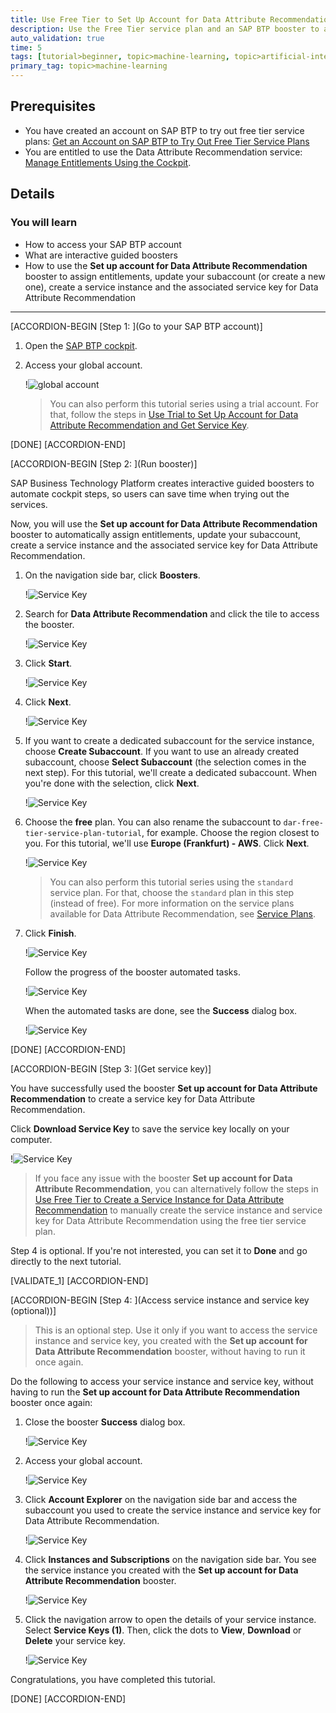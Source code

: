 ```yaml
---
title: Use Free Tier to Set Up Account for Data Attribute Recommendation and Get Service Key
description: Use the Free Tier service plan and an SAP BTP booster to automatically create a service instance, and the associated service key for Data Attribute Recommendation.
auto_validation: true
time: 5
tags: [tutorial>beginner, topic>machine-learning, topic>artificial-intelligence, topic>cloud, software-product>sap-business-technology-platform, software-product>sap-ai-business-services, software-product>data-attribute-recommendation, tutorial>free-tier]
primary_tag: topic>machine-learning
---
```


## Prerequisites
- You have created an account on SAP BTP to try out free tier service plans: [Get an Account on SAP BTP to Try Out Free Tier Service Plans](btp-free-tier-account)
- You are entitled to use the Data Attribute Recommendation service: [Manage Entitlements Using the Cockpit](btp-cockpit-entitlements).

## Details
### You will learn
  - How to access your SAP BTP account
  - What are interactive guided boosters
  - How to use the **Set up account for Data Attribute Recommendation** booster to assign entitlements, update your subaccount (or create a new one), create a service instance and the associated service key for Data Attribute Recommendation
---

[ACCORDION-BEGIN [Step 1: ](Go to your SAP BTP account)]

1. Open the [SAP BTP cockpit](https://account.hana.ondemand.com/cockpit#/home/allaccounts).

2. Access your global account.

    !![global account](global-account.png)

    >You can also perform this tutorial series using a trial account. For that, follow the steps in [Use Trial to Set Up Account for Data Attribute Recommendation and Get Service Key](cp-aibus-dar-booster-key).

[DONE]
[ACCORDION-END]


[ACCORDION-BEGIN [Step 2: ](Run booster)]

SAP Business Technology Platform creates interactive guided boosters to automate cockpit steps, so users can save time when trying out the services.

Now, you will use the **Set up account for Data Attribute Recommendation** booster to automatically assign entitlements, update your subaccount, create a service instance and the associated service key for Data Attribute Recommendation.

1. On the navigation side bar, click **Boosters**.

    !![Service Key](access-booster.png)

2. Search for **Data Attribute Recommendation** and click the tile to access the booster.

    !![Service Key](access-booster-tile.png)

3. Click **Start**.

    !![Service Key](booster-start.png)

4. Click **Next**.

    !![Service Key](booster-next.png)

5. If you want to create a dedicated subaccount for the service instance, choose **Create Subaccount**. If you want to use an already created subaccount, choose **Select Subaccount** (the selection comes in the next step). For this tutorial, we'll create a dedicated subaccount. When you're done with the selection, click **Next**.

    !![Service Key](booster-scenario.png)

6. Choose the **free** plan. You can also rename the subaccount to `dar-free-tier-service-plan-tutorial`, for example. Choose the region closest to you. For this tutorial, we'll use **Europe (Frankfurt) - AWS**. Click **Next**.

    !![Service Key](booster-subaccount.png)

    >You can also perform this tutorial series using the `standard` service plan. For that, choose the `standard` plan in this step (instead of free). For more information on the service plans available for Data Attribute Recommendation, see [Service Plans](https://help.sap.com/docs/Data_Attribute_Recommendation/105bcfd88921418e8c29b24a7a402ec3/e28c50aa9b5b41de8ce8d6d46f2a5aac.html).

7. Click **Finish**.

    !![Service Key](booster-finish.png)

    Follow the progress of the booster automated tasks.

    !![Service Key](booster-progress.png)

    When the automated tasks are done, see the **Success** dialog box.

    !![Service Key](booster-success.png)

[DONE]
[ACCORDION-END]


[ACCORDION-BEGIN [Step 3: ](Get service key)]

You have successfully used the booster **Set up account for Data Attribute Recommendation** to create a service key for Data Attribute Recommendation.

Click **Download Service Key** to save the service key locally on your computer.

!![Service Key](booster-success-key.png)

>If you face any issue with the booster **Set up account for Data Attribute Recommendation**, you can alternatively follow the steps in [Use Free Tier to Create a Service Instance for Data Attribute Recommendation](cp-aibus-dar-free-service-instance) to manually create the service instance and service key for Data Attribute Recommendation using the free tier service plan.

Step 4 is optional. If you're not interested, you can set it to **Done** and go directly to the next tutorial.

[VALIDATE_1]
[ACCORDION-END]


[ACCORDION-BEGIN [Step 4: ](Access service instance and service key (optional))]

> This is an optional step. Use it only if you want to access the service instance and service key, you created with the **Set up account for Data Attribute Recommendation** booster, without having to run it once again.

Do the following to access your service instance and service key, without having to run the **Set up account for Data Attribute Recommendation** booster once again:

1. Close the booster **Success** dialog box.

    !![Service Key](leave-success.png)

2. Access your global account.

    !![Service Key](access-global-account.png)

3. Click **Account Explorer** on the navigation side bar and access the subaccount you used to create the service instance and service key for Data Attribute Recommendation.

    !![Service Key](subaccounts.png)

4. Click **Instances and Subscriptions** on the navigation side bar. You see the service instance you created with the **Set up account for Data Attribute Recommendation** booster.

    !![Service Key](service-instance.png)

5. Click the navigation arrow to open the details of your service instance. Select **Service Keys (1)**. Then, click the dots to **View**, **Download** or **Delete** your service key.

    !![Service Key](service-key.png)

Congratulations, you have completed this tutorial.

[DONE]
[ACCORDION-END]
